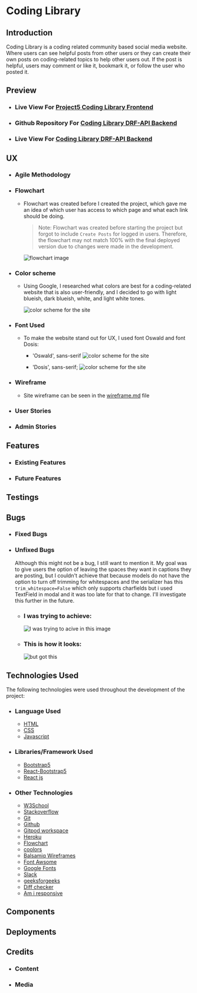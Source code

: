# Coding Library

## Introduction

Coding Library is a coding related community based social media website. Where users can see helpful posts from other users or they can create their own posts on coding-related topics to help other users out. If the post is helpful, users may comment or like it, bookmark it, or follow the user who posted it.

## Preview

- ### Live View For [Project5 Coding Library Frontend ](https://p5-coding-library.herokuapp.com/)

- ### Github Repository For [Coding Library DRF-API Backend ](https://github.com/hashim222/coding-library-drf-api)

- ### Live View For [Coding Library DRF-API Backend ](https://coding-library-drf-api.herokuapp.com/)

## UX

- ### Agile Methodology
- ### Flowchart

  - Flowchart was created before I created the project, which gave me an idea of which user has access to which page and what each link should be doing.

    > Note: Flowchart was created before starting the project but forgot to include `Create Posts` for logged in users. Therefore, the flowchart may not match 100% with the final deployed version due to changes were made in the development.

    ![flowchart image](./src/assets/readme-images/flowchart.png)

- ### Color scheme

  - Using Google, I researched what colors are best for a coding-related website that is also user-friendly, and I decided to go with light blueish, dark blueish, white, and light white tones.

    ![color scheme for the site](./src/assets/readme-images/color-scheme.png)

- ### Font Used

  - To make the website stand out for UX, I used font Oswald and font Dosis:

    - 'Oswald', sans-serif
      ![color scheme for the site](./src/assets/readme-images/font-oswald.png)

    - 'Dosis', sans-serif;
      ![color scheme for the site](./src/assets/readme-images/font-dosis.png)

- ### Wireframe
  - Site wireframe can be seen in the [wireframe.md](wireframe.md) file
- ### User Stories
- ### Admin Stories

## Features

- ### Existing Features
- ### Future Features

## Testings

## Bugs

- ### Fixed Bugs

- ### Unfixed Bugs

  Although this might not be a bug, I still want to mention it. My goal was to give users the option of leaving the spaces they want in captions they are posting, but I couldn't achieve that because models do not have the option to turn off trimming for whitespaces and the serializer has this `trim_whitespace=False` which only supports charfields but i used TextField in modal and it was too late for that to change. I'll investigate this further in the future.

  - ### I was trying to achieve:

    ![I was trying to acive in this image](./src/assets/readme-images/trying-to-acheive.png)

  - ### This is how it looks:

    ![but got this](./src/assets/readme-images/got-this.png)

## Technologies Used

The following technologies were used throughout the development of the project:

- ### Language Used

  - [HTML](https://www.w3schools.com/html/)
  - [CSS](https://www.w3schools.com/css/)
  - [Javascript](https://en.wikipedia.org/wiki/JavaScript)

- ### Libraries/Framework Used

  - [Bootstrap5](https://getbootstrap.com/)
  - [React-Bootstrap5](https://react-bootstrap.github.io/)
  - [React js](https://getbootstrap.com/)

- ### Other Technologies

  - [W3School](https://www.w3schools.com/)
  - [Stackoverflow](https://stackoverflow.com/)
  - [Git](https://git-scm.com/)
  - [Github](https://github.com/)
  - [Gitpod workspace](https://gitpod.io/workspaces)
  - [Heroku](https://dashboard.heroku.com/apps)
  - [Flowchart](https://lucid.app/documents#/documents?folder_id=home)
  - [coolors](https://coolors.co/)
  - [Balsamiq Wireframes](https://balsamiq.com/wireframes/)
  - [Font Awsome](https://fontawesome.com/)
  - [Google Fonts](https://fonts.google.com/)
  - [Slack](https://slack.com/intl/en-gb/)
  - [geeksforgeeks](https://www.geeksforgeeks.org/)
  - [Diff checker](https://www.diffchecker.com/text-compare/)
  - [Am i responsive](https://ui.dev/amiresponsive)

## Components

## Deployments

## Credits

- ### Content
- ### Media
